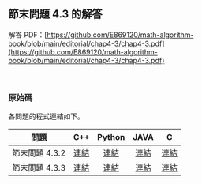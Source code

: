 ## 節末問題 4.3 的解答

解答 PDF：[https://github.com/E869120/math-algorithm-book/blob/main/editorial/chap4-3/chap4-3.pdf](https://github.com/E869120/math-algorithm-book/blob/main/editorial/chap4-3/chap4-3.pdf)

<br />

### 原始碼

各問題的程式連結如下。

| 問題 | C++ | Python | JAVA | C |
|:---:|:---:|:---:|:---:|:---:|
| 節末問題 4.3.2 | [連結](https://github.com/E869120/math-algorithm-book/blob/main/editorial/chap4-3/prob4-3-2.cpp) | [連結](https://github.com/E869120/math-algorithm-book/blob/main/editorial/chap4-3/prob4-3-2.py) | [連結](https://github.com/E869120/math-algorithm-book/blob/main/editorial/chap4-3/prob4-3-2.java) | [連結](https://github.com/E869120/math-algorithm-book/blob/main/editorial/chap4-3/prob4-3-2.c) |
| 節末問題 4.3.3 | [連結](https://github.com/E869120/math-algorithm-book/blob/main/editorial/chap4-3/prob4-3-3.cpp) | [連結](https://github.com/E869120/math-algorithm-book/blob/main/editorial/chap4-3/prob4-3-3.py) | [連結](https://github.com/E869120/math-algorithm-book/blob/main/editorial/chap4-3/prob4-3-3.java) | [連結](https://github.com/E869120/math-algorithm-book/blob/main/editorial/chap4-3/prob4-3-3.c) |